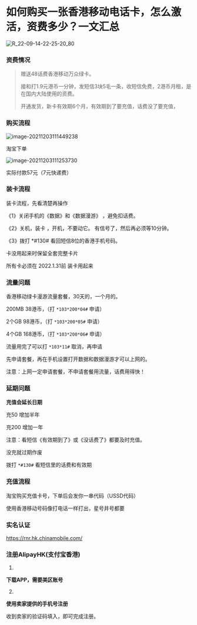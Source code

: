 # 如何购买一张香港移动电话卡，怎么激活，资费多少？一文汇总

![R_22-09-14-22-25-20_80](https://pic.shejibiji.com/i/2022/09/14/6321e45f20289.jpg)

### 资费情况

> 赠送48话费香港移动万众绿卡。
>
> 接和打1.9元港币一分钟，发短信3块5毛一条，收短信免费，2港币月租，是在国内大陆使用的资费。
>
> 开通发货，新卡有效期6个月，有效期到了要充值，话费没了要充值，

### 购买流程

![image-20211203111449238](https://ossimg.yzitc.com/2021/12/03/e781552afbf82.png)

淘宝下单

![image-20211203111253730](https://ossimg.yzitc.com/2021/12/03/788e7a840ce5e.png)

实际付款57元（7元快递费）

### 装卡流程

装卡流程，先看清楚再操作 

《1》关闭手机的《数据》和《数据漫游》 ，避免扣话费。 

《2》关机，装卡 ，开机，不要动它。 有信号了，然后再必须等10分钟。 

《3》拨打 \*#130# 看回短信8位的香港手机号码。

卡没用起来时保留全套完整卡片

所有卡必须在 2022.1.31前 装卡用起来

### 流量问题

香港移动绿卡漫游流量套餐，30天的，一个月的。 

200MB 38港币，（打 `*103*200*04#` 申请）

2个GB 98港币，（打 `*103*200*05#` 申请）

 4个GB 168港币，（打 `*103*200*06#` 申请）

流量用完了可以打 `*103*11#`   取消，再申请

先申请套餐，再在手机设置打开数据和数据漫游才可以上网的。

 注意：上网一定申请套餐，不申请套餐用流量，话费用得快！

### 延期问题

**充值会延长日期**

充50 增加半年

充200 增加一年

 注意：看短信《有效期到了》或《没话费了》都要及时充值。

没充就过期作废

拨打 `*#130#`  看短信里的话费和有效期

### 充值流程

淘宝购买充值卡号，下单后会发你一串代码（USSD代码）

使用香港移动号码像打电话一样打出，星号井号都要

### 实名认证

https://rnr.hk.chinamobile.com/

### 注册AlipayHK(支付宝香港)

1.

**下载APP，需要美区账号**

2.

**使用卖家提供的手机号注册**

收到卖家的验证码填入，即可完成注册。
